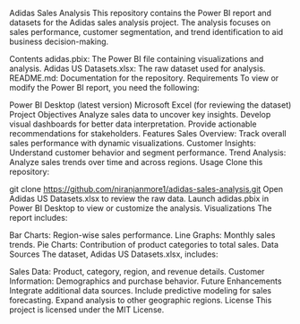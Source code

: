 Adidas Sales Analysis
This repository contains the Power BI report and datasets for the Adidas sales analysis project. The analysis focuses on sales performance, customer segmentation, and trend identification to aid business decision-making.

Contents
adidas.pbix: The Power BI file containing visualizations and analysis.
Adidas US Datasets.xlsx: The raw dataset used for analysis.
README.md: Documentation for the repository.
Requirements
To view or modify the Power BI report, you need the following:

Power BI Desktop (latest version)
Microsoft Excel (for reviewing the dataset)
Project Objectives
Analyze sales data to uncover key insights.
Develop visual dashboards for better data interpretation.
Provide actionable recommendations for stakeholders.
Features
Sales Overview: Track overall sales performance with dynamic visualizations.
Customer Insights: Understand customer behavior and segment performance.
Trend Analysis: Analyze sales trends over time and across regions.
Usage
Clone this repository:

git clone https://github.com/niranjanmore1/adidas-sales-analysis.git
Open Adidas US Datasets.xlsx to review the raw data.
Launch adidas.pbix in Power BI Desktop to view or customize the analysis.
Visualizations
The report includes:

Bar Charts: Region-wise sales performance.
Line Graphs: Monthly sales trends.
Pie Charts: Contribution of product categories to total sales.
Data Sources
The dataset, Adidas US Datasets.xlsx, includes:

Sales Data: Product, category, region, and revenue details.
Customer Information: Demographics and purchase behavior.
Future Enhancements
Integrate additional data sources.
Include predictive modeling for sales forecasting.
Expand analysis to other geographic regions.
License
This project is licensed under the MIT License.
